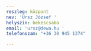 ```yaml
---
reszleg: központ
nev: 'Ursz József '
helyszin: bekescsaba
email: 'ursz@dewa.hu '
telefonszam: "+36 30 945 1374"

---
```

